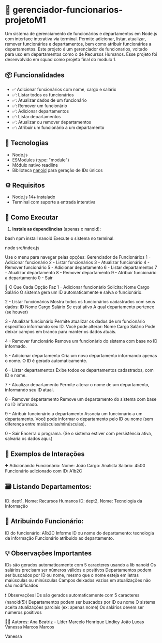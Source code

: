 # 👥 gerenciador-funcionarios-projetoM1
Um sistema de gerenciamento de funcionários e departamentos em Node.js com interface interativa via terminal. Permite adicionar, listar, atualizar, remover funcionários e departamentos, bem como atribuir funcionários a departamentos.
Este projeto é um gerenciador de funcionarios, voltado para uso em departamentos como o de Recursos Humanos. Esse projeto foi desenvolvido em squad como projeto final do modulo 1.


## 📦 Funcionalidades

- ✅ Adicionar funcionários com nome, cargo e salário
- ✅: Listar todos os funcionários
- ✅: Atualizar dados de um funcionário
- ✅: Remover um funcionário
- ✅: Adicionar departamentos
- ✅: Listar departamentos
- ✅: Atualizar ou remover departamentos
- ✅: Atribuir um funcionário a um departamento

## 🧰 Tecnologias
- Node.js
- ESModules (type: "module")
- Módulo nativo readline
- Biblioteca [nanoid](https://www.npmjs.com/package/nanoid) para geração de IDs únicos

## ⚙️ Requisitos
- Node.js 14+ instalado
- Terminal com suporte a entrada interativa
  
## 🚀 Como Executar
1. **Instale as dependências** (apenas o nanoid):
   
bash
npm install nanoid
Execute o sistema no terminal:

node src/index.js

Use o menu para navegar pelas opções:
Gerenciador de Funcionários
1 - Adicionar funcionário
2 - Listar funcionários
3 - Atualizar funcionário
4 - Remover funcionário
5 - Adicionar departamento
6 - Listar departamentos
7 - Atualizar departamento
8 - Remover departamento
9 - Atribuir funcionário a departamento
0 - Sair

📌 O Que Cada Opção Faz
1 - Adicionar funcionário
Solicita:
Nome
Cargo
Salário
O sistema gera um ID automaticamente e salva o funcionário.

2 - Listar funcionários
Mostra todos os funcionários cadastrados com seus dados:
ID
Nome
Cargo
Salário
Se está ativo
A qual departamento pertence (se houver)

3 - Atualizar funcionário
Permite atualizar os dados de um funcionário específico informando seu ID.
Você pode alterar:
Nome
Cargo
Salário
Pode deixar campos em branco para manter os dados atuais.

4 - Remover funcionário
Remove um funcionário do sistema com base no ID informado.

5 - Adicionar departamento
Cria um novo departamento informando apenas o nome. O ID é gerado automaticamente.

6 - Listar departamentos
Exibe todos os departamentos cadastrados, com ID e nome.

7 - Atualizar departamento
Permite alterar o nome de um departamento, informando seu ID atual.

8 - Remover departamento
Remove um departamento do sistema com base no ID informado.

9 - Atribuir funcionário a departamento
Associa um funcionário a um departamento.
Você pode informar o departamento pelo ID ou nome (sem diferença entre maiúsculas/minúsculas).

0 - Sair
Encerra o programa. (Se o sistema estiver com persistência ativa, salvaria os dados aqui.)

## 📌 Exemplos de Interações
➕ Adicionando Funcionário:
Nome: João
Cargo: Analista
Salário: 4500
Funcionário adicionado com ID: A1b2C

## 🗃 Listando Departamentos:
ID: dept1, Nome: Recursos Humanos
ID: dept2, Nome: Tecnologia da Informação

## 🔄 Atribuindo Funcionário:
ID do funcionário: A1b2C
Informe ID ou nome do departamento: tecnologia da informação
Funcionário atribuído ao departamento.

## 💡 Observações Importantes
IDs são gerados automaticamente com 5 caracteres usando a lib nanoid
Os salários precisam ser números válidos e positivos
Departamentos podem ser buscados por ID ou nome, mesmo que o nome esteja em letras maiúsculas ou minúsculas
Campos deixados vazios em atualizações não são modificados

❗ Observações
IDs são gerados automaticamente com 5 caracteres (nanoid(5))
Departamentos podem ser buscados por ID ou nome
O sistema aceita atualizações parciais (ex: apenas nome)
Os salários devem ser números positivos


👩‍💼 Autores:
Ana Beatriz – Líder
Marcelo Henrique
Lindicy
João Lucas
Vanessa
Marcos
Marcos

Vanessa
